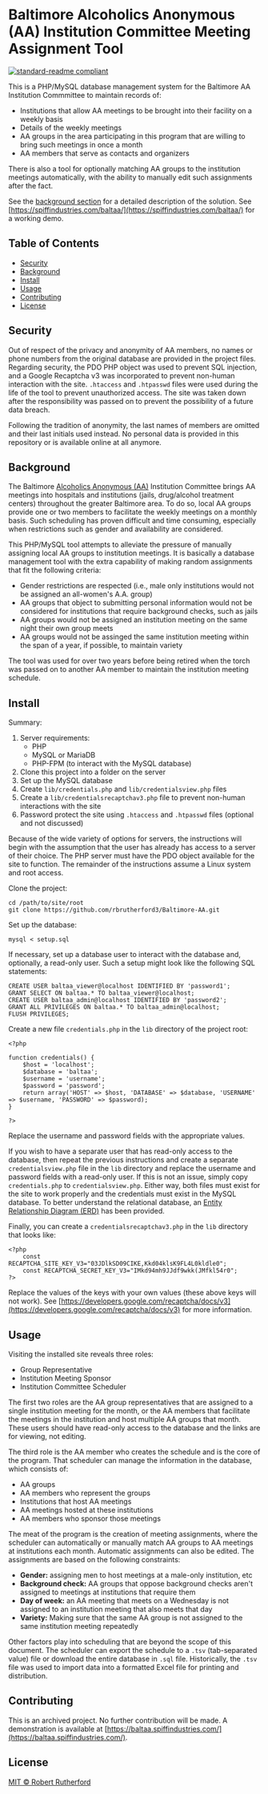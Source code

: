 # Baltimore Alcoholics Anonymous (AA) Institution Committee Meeting Assignment Tool

[![standard-readme compliant](https://img.shields.io/badge/readme%20style-standard-brightgreen.svg?style=flat-square)](https://github.com/RichardLitt/standard-readme)

This is a PHP/MySQL database management system for the Baltimore AA Institution Commmittee to maintain records of:
- Institutions that allow AA meetings to be brought into their facility on a weekly basis
- Details of the weekly meetings
- AA groups in the area participating in this program that are willing to bring such meetings in once a month
- AA members that serve as contacts and organizers

There is also a tool for optionally matching AA groups to the institution meetings automatically, with the ability to manually edit such assignments after the fact.

See the [background section](#background) for a detailed description of the solution.  See [https://spiffindustries.com/baltaa/](https://spiffindustries.com/baltaa/) for a working demo.

## Table of Contents

- [Security](#security)
- [Background](#background)
- [Install](#install)
- [Usage](#usage)
- [Contributing](#contributing)
- [License](#license)

## Security

Out of respect of the privacy and anonymity of AA members, no names or phone numbers from the original database are provided in the project files.  Regarding security, the PDO PHP object was used to prevent SQL injection, and a Google Recaptcha v3 was incorporated to prevent non-human interaction with the site.  `.htaccess` and `.htpasswd` files were used during the life of the tool to prevent unauthorized access.  The site was taken down after the responsibility was passed on to prevent the possibility of a future data breach.

Following the tradition of anonymity, the last names of members are omitted and their last initials used instead.  No personal data is provided in this repository or is available online at all anymore.

## Background

The Baltimore [Alcoholics Anonymous (AA)](https://www.aa.org/what-is-aa) Institution Committee brings AA meetings into hospitals and institutions (jails, drug/alcohol treatment centers) throughout the greater Baltimore area.  To do so, local AA groups provide one or two members to facilitate the weekly meetings on a monthly basis.  Such scheduling has proven difficult and time consuming, especially when restrictions such as gender and availability are considered.

This PHP/MySQL tool attempts to alleviate the pressure of manually assigning local AA groups to institution meetings.  It is basically a database management tool with the extra capability of making random assignments that fit the following criteria:
- Gender restrictions are respected (i.e., male only institutions would not be assigned an all-women's A.A. group)
- AA groups that object to submitting personal information would not be considered for institutions that require background checks, such as jails
- AA groups would not be assigned an institution meeting on the same night their own group meets
- AA groups would not be assinged the same institution meeting within the span of a year, if possible, to maintain variety

The tool was used for over two years before being retired when the torch was passed on to another AA member to maintain the institution meeting schedule.

## Install

Summary:
1. Server requirements:
    - PHP
    - MySQL or MariaDB
    - PHP-FPM (to interact with the MySQL database)
1. Clone this project into a folder on the server
1. Set up the MySQL database
1. Create `lib/credentials.php` and `lib/credentialsview.php` files
1. Create a `lib/credentialsrecaptchav3.php` file to prevent non-human interactions with the site
1. Password protect the site using `.htaccess` and `.htpasswd` files (optional and not discussed)

Because of the wide variety of options for servers, the instructions will begin with the assumption that the user has already has access to a server of their choice.  The PHP server must have the PDO object available for the site to function.  The remainder of the instructions assume a Linux system and root access.

Clone the project:
```
cd /path/to/site/root
git clone https://github.com/rbrutherford3/Baltimore-AA.git
```
Set up the database:
```
mysql < setup.sql
```
If necessary, set up a database user to interact with the database and, optionally, a read-only user.  Such a setup might look like the following SQL statements:
```
CREATE USER baltaa_viewer@localhost IDENTIFIED BY 'password1';
GRANT SELECT ON baltaa.* TO baltaa_viewer@localhost;
CREATE USER baltaa_admin@localhost IDENTIFIED BY 'password2';
GRANT ALL PRIVILEGES ON baltaa.* TO baltaa_admin@localhost;
FLUSH PRIVILEGES;
```

Create a new file `credentials.php` in the `lib` directory of the project root:
```
<?php

function credentials() {
	$host = 'localhost';
	$database = 'baltaa';
	$username = 'username';
	$password = 'password';
	return array('HOST' => $host, 'DATABASE' => $database, 'USERNAME' => $username, 'PASSWORD' => $password);
}

?>
```
Replace the username and password fields with the appropriate values.

If you wish to have a separate user that has read-only access to the database, then repeat the previous instructions and create a separate `credentialsview.php` file in the `lib` directory and replace the username and password fields with a read-only user.  If this is not an issue, simply copy `credentials.php` to `credentialsview.php`.  Either way, both files must exist for the site to work properly and the credentials must exist in the MySQL database.  To better understand the relational database, an [Entity Relationship Diagram (ERD)](ERD.pdf) has been provided. 

Finally, you can create a `credentialsrecaptchav3.php` in the `lib` directory that looks like:

```
<?php
	const RECAPTCHA_SITE_KEY_V3="03JDlkSD09CIKE,Kkd04klsK9FL4L0kldle0";
	const RECAPTCHA_SECRET_KEY_V3="IMkd94mh9JJdf9wkk(JMfkl54r0";
?>
```
Replace the values of the keys with your own values (these above keys will not work).  See [https://developers.google.com/recaptcha/docs/v3](https://developers.google.com/recaptcha/docs/v3) for more information.

## Usage

Visiting the installed site reveals three roles:

- Group Representative
- Institution Meeting Sponsor
- Institution Committee Scheduler 

The first two roles are the AA group representatives that are assigned to a single institution meeting for the month, or the AA members that facilitate the meetings in the institution and host multiple AA groups that month.  These users should have read-only access to the database and the links are for viewing, not editing.

The third role is the AA member who creates the schedule and is the core of the program.  That scheduler can manage the information in the database, which consists of:

- AA groups
- AA members who represent the groups
- Institutions that host AA meetings
- AA meetings hosted at these institutions
- AA members who sponsor those meetings

The meat of the program is the creation of meeting assignments, where the scheduler can automatically or manually match AA groups to AA meetings at institutions each month.  Automatic assignments can also be edited.  The assignments are based on the following constraints:

- **Gender:** assigning men to host meetings at a male-only institution, etc
- **Background check:** AA groups that oppose background checks aren't assigned to meetings at institutions that require them
- **Day of week:** an AA meeting that meets on a Wednesday is not assigned to an institution meeting that also meets that day
- **Variety:** Making sure that the same AA group is not assigned to the same institution meeting repeatedly

Other factors play into scheduling that are beyond the scope of this document.  The scheduler can export the schedule to a `.tsv` (tab-separated value) file or download the entire database in `.sql` file.  Historically, the `.tsv` file was used to import data into a formatted Excel file for printing and distribution.

## Contributing

This is an archived project.  No further contribution will be made.  A demonstration is available at [https://baltaa.spiffindustries.com/](https://baltaa.spiffindustries.com/).

## License

[MIT © Robert Rutherford](../LICENSE)
